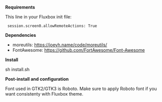 <b> Requirements </b>

This line in your Fluxbox init file:

<code> session.screen0.allowRemoteActions:	True </code>

<b>Dependencies</b>

- moreutils: https://joeyh.name/code/moreutils/
- FontAwesome: https://github.com/FortAwesome/Font-Awesome

<b>Install</b>

sh install.sh

<b>Post-install and configuration</b>

Font used in GTK2/GTK3 is Roboto. Make sure to apply Roboto font if you want consistenty with Fluxbox theme.
